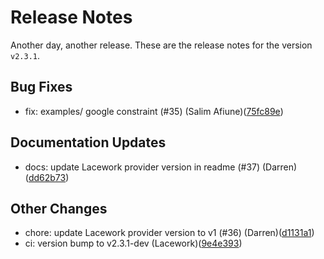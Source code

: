 # Release Notes
Another day, another release. These are the release notes for the version `v2.3.1`.

## Bug Fixes
* fix: examples/ google constraint (#35) (Salim Afiune)([75fc89e](https://github.com/lacework/terraform-gcp-gcr/commit/75fc89e2318badc61a4913e46a556602c75b2745))
## Documentation Updates
* docs: update Lacework provider version in readme (#37) (Darren)([dd62b73](https://github.com/lacework/terraform-gcp-gcr/commit/dd62b731d3831e28bb3c9567334dda66f486e539))
## Other Changes
* chore: update Lacework provider version to v1 (#36) (Darren)([d1131a1](https://github.com/lacework/terraform-gcp-gcr/commit/d1131a121088d66e9bdb9205f0bcb2ea1099176b))
* ci: version bump to v2.3.1-dev (Lacework)([9e4e393](https://github.com/lacework/terraform-gcp-gcr/commit/9e4e3938032db2a22c21727decf3a78b2f26ead5))
